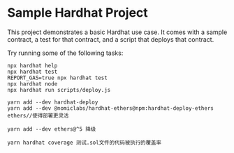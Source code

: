 # Sample Hardhat Project

This project demonstrates a basic Hardhat use case. It comes with a sample contract, a test for that contract, and a script that deploys that contract.

Try running some of the following tasks:

```shell
npx hardhat help
npx hardhat test
REPORT_GAS=true npx hardhat test
npx hardhat node
npx hardhat run scripts/deploy.js
```

```
yarn add --dev hardhat-deploy
yarn add --dev @nomiclabs/hardhat-ethers@npm:hardhat-deploy-ethers ethers//使得部署更灵活 

yarn add --dev ethers@^5 降级

yarn hardhat coverage 测试.sol文件的代码被执行的覆盖率
```

